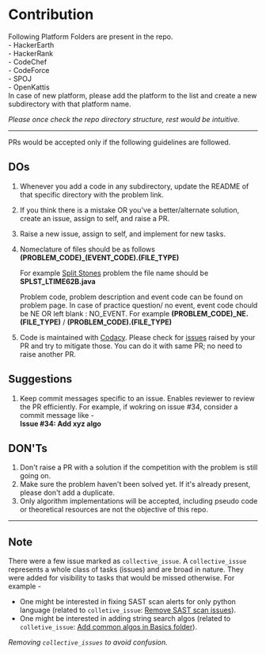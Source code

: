# Contribution

Following Platform Folders are present in the repo.  
      - HackerEarth    
      - HackerRank   
      - CodeChef    
      - CodeForce    
      - SPOJ  
      - OpenKattis   
In case of new platform, please add the platform to the list and create a new subdirectory with that platform name. 

*Please once check the repo directory structure, rest would be intuitive.* 

------------------

PRs would be accepted only if the following guidelines are followed.

DOs
-------
1. Whenever you add a code in any subdirectory, update the README of that specific directory with the problem link.
2. If you think there is a mistake OR you've a better/alternate solution, create an issue, assign to self, and raise a PR.
3. Raise a new issue, assign to self, and implement for new tasks.
4. Nomeclature of files should be as follows   
    **(PROBLEM_CODE)\_(EVENT_CODE).(FILE_TYPE)**
    
    For example [Split Stones](https://www.codechef.com/LTIME62B/problems/SPLST) problem the file name should be     
    **SPLST\_LTIME62B.java**  
    
    Problem code, problem description and event code can be found on problem page. In case of practice question/ no event, event code chould be NE OR left blank : NO_EVENT. For example
    **(PROBLEM_CODE)\_NE.(FILE_TYPE)** / **(PROBLEM_CODE).(FILE_TYPE)**
5. Code is maintained with [Codacy](https://app.codacy.com/gh/thepurpleowl/House-of-Codes/dashboard?branch=master). Please check for [issues](https://app.codacy.com/gh/thepurpleowl/House-of-Codes/issues/index?bid=20499451) raised by your PR and try to mitigate those. You can do it with same PR; no need to raise another PR.

Suggestions
-----------
1. Keep commit messages specific to an issue. Enables reviewer to review the PR efficiently. For example, if wokring on issue #34, consider a commit message like -  
    **Issue #34: Add xyz algo**

DON'Ts
-------
1. Don't raise a PR with a solution if the competition with the problem is still going on.  
3. Make sure the problem haven't been solved yet. If it's already present, please don't add a duplicate.
4. Only algorithm implementations will be accepted, including pseudo code or theoretical resources are not the objective of this repo.

------------------
Note
------------------
There were a few issue marked as `collective_issue`. A `collective_issue` represents a whole class of tasks (issues) and are broad in nature. They were added for visibility to tasks that would be missed otherwise. For example -
- One might be interested in fixing SAST scan alerts for only python language (related to `colletive_issue`: [Remove SAST scan issues](https://github.com/thepurpleowl/House-of-Codes/issues/43)).
- One might be interested in adding string search algos (related to `colletive_issue`: [ Add common algos in Basics folder](https://github.com/thepurpleowl/House-of-Codes/issues/8)).

*Removing `collective_issues` to avoid confusion.*
